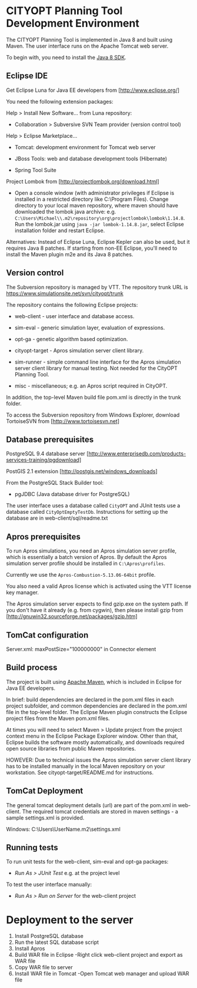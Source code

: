 CITYOPT Planning Tool Development Environment
=============================================

The CITYOPT Planning Tool is implemented in Java 8 and built using Maven.  The
user interface runs on the Apache Tomcat web server.

To begin with, you need to install the [Java 8 SDK].

Eclipse IDE
-----------

Get Eclipse Luna for Java EE developers from [http://www.eclipse.org/]

You need the following extension packages:


Help > Install New Software... from Luna repository:

- Collaboration > Subversive SVN Team provider (version control tool)


Help > Eclipse Marketplace...

- Tomcat: development environment for Tomcat web server

- JBoss Tools: web and database development tools (Hibernate)

- Spring Tool Suite

Project Lombok from [http://projectlombok.org/download.html]

- Open a console window (with administrator privileges if Eclipse is installed 
in a restricted directory like C:\Program Files). Change directory to your local 
maven repository, where maven should have downloaded the lombok java archive:
e.g. `C:\Users\Michael\\.m2\repository\org\projectlombok\lombok\1.14.8`.
Run the lombok.jar using `java -jar lombok-1.14.8.jar`, select Eclipse 
installation folder and restart Eclipse.

Alternatives: Instead of Eclipse Luna, Eclipse Kepler can also be used, but it
requires Java 8 patches.  If starting from non-EE Eclipse, you'll need to
install the Maven plugin m2e and its Java 8 patches.


Version control
---------------

The Subversion repository is managed by VTT.  The repository trunk URL is
https://www.simulationsite.net/svn/cityopt/trunk

The repository contains the following Eclipse projects:

- web-client - user interface and database access.

- sim-eval - generic simulation layer, evaluation of expressions.

- opt-ga - genetic algorithm based optimization.

- cityopt-target - Apros simulation server client library.

- sim-runner - simple command line interface for the Apros simulation server
  client library for manual testing.  Not needed for the CityOPT Planning
  Tool.

- misc - miscellaneous; e.g. an Apros script required in CityOPT.

In addition, the top-level Maven build file pom.xml is directly in the trunk
folder.

To access the Subversion repository from Windows Explorer, download
TortoiseSVN from [http://www.tortoisesvn.net]


Database prerequisites
----------------------

PostgreSQL 9.4 database server
[http://www.enterprisedb.com/products-services-training/pgdownload]

PostGIS 2.1 extension
[http://postgis.net/windows_downloads]

From the PostgreSQL Stack Builder tool:

- pgJDBC (Java database driver for PostgreSQL)

The user interface uses a database called `CityOPT` and JUnit tests use a
database called `CityOptEmptyTestDb`.  Instructions for setting up the
database are in web-client/sql/readme.txt


Apros prerequisites
-------------------

To run Apros simulations, you need an Apros simulation server profile, which
is essentially a batch version of Apros.  By default the Apros simulation
server profile should be installed in `C:\Apros\profiles`.

Currently we use the `Apros-Combustion-5.13.06-64bit` profile.

You also need a valid Apros license which is activated using the VTT license
key manager.

The Apros simulation server expects to find gzip.exe on the system path.  If
you don't have it already (e.g. from cygwin), then please install gzip from
[http://gnuwin32.sourceforge.net/packages/gzip.htm]

TomCat configuration
--------------------

Server.xml: maxPostSize="100000000" in Connector element


Build process
-------------

The project is built using [Apache Maven], which is included in Eclipse
for Java EE developers.

In brief: build dependencies are declared in the pom.xml files in each project
subfolder, and common dependencies are declared in the pom.xml file in the
top-level folder.  The Eclipse Maven plugin constructs the Eclipse project
files from the Maven pom.xml files.

At times you will need to select Maven > Update project from the project
context menu in the Eclipse Package Explorer window.  Other than that, Eclipse
builds the software mostly automatically, and downloads required open source
libraries from public Maven repositories.

HOWEVER: Due to technical issues the Apros simulation server client
library has to be installed manually in the local Maven repository on your
workstation.  See cityopt-target/README.md for instructions.

TomCat Deployment
-----------------

The general tomcat deployment details (url) are part of the pom.xml in web-client.
The required tomcat credentials are stored in maven settings - a sample settings.xml is provided.

Windows:	C:\Users\UserName\.m2\settings.xml



Running tests
-------------

To run unit tests for the web-client, sim-eval and opt-ga packages:

- *Run As > JUnit Test* e.g. at the project level

To test the user interface manually:

- *Run As > Run on Server* for the web-client project


Deployment to the server
========================

1. Install PostgreSQL database
2. Run the latest SQL database script
3. Install Apros
4. Build WAR file in Eclipse
	-Right click web-client project and export as WAR file
5. Copy WAR file to server
6. Install WAR file in Tomcat
	-Open Tomcat web manager and upload WAR file


[//]: # (List of links for the Markdown processor.)

[Java 8 SDK]: http://www.oracle.com/technetwork/java/javase/downloads/index.html
[http://www.eclipse.org/]: http://www.eclipse.org/
[http://projectlombok.org/download.html]: http://projectlombok.org/download.html
[http://www.tortoisesvn.net]: http://www.tortoisesvn.net
[http://www.enterprisedb.com/products-services-training/pgdownload]: http://www.enterprisedb.com/products-services-training/pgdownload
[http://postgis.net/windows_downloads]: http://postgis.net/windows_downloads
[Apache Maven]: http://maven.apache.org
[http://gnuwin32.sourceforge.net/packages/gzip.htm]: http://gnuwin32.sourceforge.net/packages/gzip.htm
